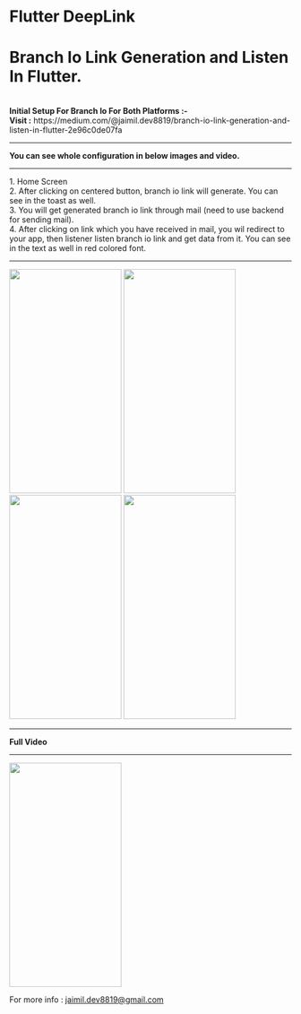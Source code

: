 # Flutter DeepLink
# Branch Io Link Generation and Listen In Flutter.
<br>
<b>Initial Setup For Branch Io For Both Platforms :- </b><br> 
<b>Visit :</b> https://medium.com/@jaimil.dev8819/branch-io-link-generation-and-listen-in-flutter-2e96c0de07fa
<hr>
<b>You can see whole configuration in below images and video.</b>
<hr>
1.  Home Screen<br>
2.  After clicking on centered button, branch io link will generate. You can see in the toast as well.<br>
3.  You will get generated branch io link through mail (need to use backend for sending mail).<br>
4.  After clicking on link which you have received in mail, you wil redirect to your app, then listener listen branch io link and get data from it. You can see in the text as well     in red colored font.<br>
<hr>
<p float="left">
<img src="https://user-images.githubusercontent.com/52445432/96335568-2a41e600-1097-11eb-95b3-219dcd62ce71.jpeg" width="200" height="400" />
<img src="https://user-images.githubusercontent.com/52445432/96335579-4ba2d200-1097-11eb-9172-f050df8450eb.jpeg" width="200" height="400" />
<img src="https://user-images.githubusercontent.com/52445432/96335583-5a898480-1097-11eb-807d-434698ecb62a.jpeg" width="200" height="400" />
<img src="https://user-images.githubusercontent.com/52445432/96335591-6aa16400-1097-11eb-9a90-d2c7eac27851.jpeg" width="200" height="400" />
</p>
<hr>
<b>Full Video</b>
<hr>
<img src="https://user-images.githubusercontent.com/52445432/96335615-96bce500-1097-11eb-91d2-cdfdaa114f00.gif" width="200" height="400" />

For more info : jaimil.dev8819@gmail.com
